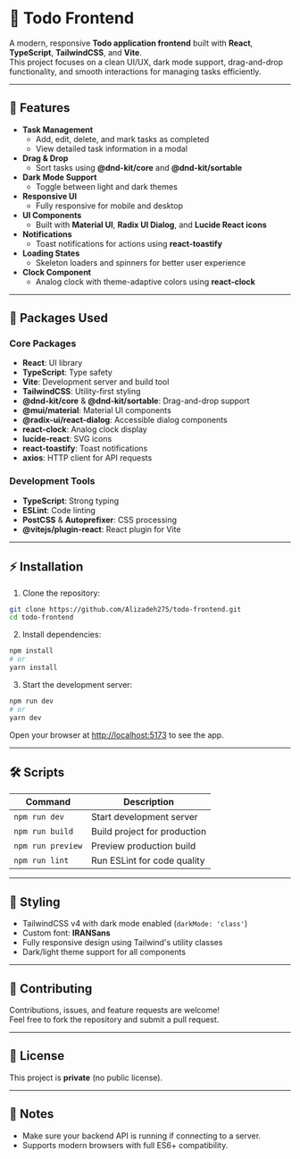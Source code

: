 # 📝 Todo Frontend

A modern, responsive **Todo application frontend** built with **React**, **TypeScript**, **TailwindCSS**, and **Vite**.  
This project focuses on a clean UI/UX, dark mode support, drag-and-drop functionality, and smooth interactions for managing tasks efficiently.

---

## 🌟 Features

- **Task Management**
  - Add, edit, delete, and mark tasks as completed
  - View detailed task information in a modal
- **Drag & Drop**
  - Sort tasks using **@dnd-kit/core** and **@dnd-kit/sortable**
- **Dark Mode Support**
  - Toggle between light and dark themes
- **Responsive UI**
  - Fully responsive for mobile and desktop
- **UI Components**
  - Built with **Material UI**, **Radix UI Dialog**, and **Lucide React icons**
- **Notifications**
  - Toast notifications for actions using **react-toastify**
- **Loading States**
  - Skeleton loaders and spinners for better user experience
- **Clock Component**
  - Analog clock with theme-adaptive colors using **react-clock**

---

## 🧩 Packages Used

### Core Packages
- **React**: UI library
- **TypeScript**: Type safety
- **Vite**: Development server and build tool
- **TailwindCSS**: Utility-first styling
- **@dnd-kit/core** & **@dnd-kit/sortable**: Drag-and-drop support
- **@mui/material**: Material UI components
- **@radix-ui/react-dialog**: Accessible dialog components
- **react-clock**: Analog clock display
- **lucide-react**: SVG icons
- **react-toastify**: Toast notifications
- **axios**: HTTP client for API requests

### Development Tools
- **TypeScript**: Strong typing
- **ESLint**: Code linting
- **PostCSS** & **Autoprefixer**: CSS processing
- **@vitejs/plugin-react**: React plugin for Vite

---

## ⚡ Installation

1. Clone the repository:

```bash
git clone https://github.com/Alizadeh275/todo-frontend.git
cd todo-frontend
```

2. Install dependencies:

```bash
npm install
# or
yarn install
```

3. Start the development server:

```bash
npm run dev
# or
yarn dev
```

Open your browser at [http://localhost:5173](http://localhost:5173) to see the app.

---

## 🛠 Scripts

| Command          | Description                        |
|-----------------|------------------------------------|
| `npm run dev`    | Start development server            |
| `npm run build`  | Build project for production        |
| `npm run preview`| Preview production build           |
| `npm run lint`   | Run ESLint for code quality         |

---

## 🎨 Styling

- TailwindCSS v4 with dark mode enabled (`darkMode: 'class'`)
- Custom font: **IRANSans**
- Fully responsive design using Tailwind's utility classes
- Dark/light theme support for all components

---

## 🔗 Contributing

Contributions, issues, and feature requests are welcome!  
Feel free to fork the repository and submit a pull request.

---

## 📄 License

This project is **private** (no public license).  

---

## 📌 Notes

- Make sure your backend API is running if connecting to a server.
- Supports modern browsers with full ES6+ compatibility.